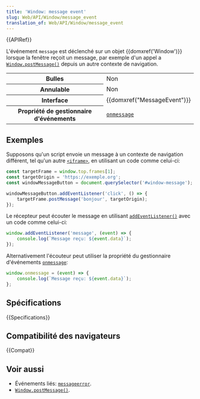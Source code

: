 ```yaml
---
title: 'Window: message event'
slug: Web/API/Window/message_event
translation_of: Web/API/Window/message_event
---
```


{{APIRef}}

L'événement `message` est déclenché sur un objet {{domxref('Window')}} lorsque la fenêtre reçoit un message, par exemple d'un appel a [`Window.postMessage()`](/fr/docs/Web/API/Window/postMessage) depuis un autre contexte de navigation.

<table class="properties">
  <tbody>
    <tr>
      <th scope="row">Bulles</th>
      <td>Non</td>
    </tr>
    <tr>
      <th scope="row">Annulable</th>
      <td>Non</td>
    </tr>
    <tr>
      <th scope="row">Interface</th>
      <td>{{domxref("MessageEvent")}}</td>
    </tr>
    <tr>
      <th scope="row">Propriété de gestionnaire d'événements</th>
      <td>
        <code
          ><a href="/en-US/docs/Web/API/WindowEventHandlers/onmessage"
            >onmessage</a
          ></code
        >
      </td>
    </tr>
  </tbody>
</table>

## Exemples

Supposons qu'un script envoie un message à un contexte de navigation différent, tel qu'un autre [`<iframe>`](/fr/docs/Web/HTML/Element/iframe), en utilisant un code comme celui-ci:

```js
const targetFrame = window.top.frames[1];
const targetOrigin = 'https://exemple.org';
const windowMessageButton = document.querySelector('#window-message');

windowMessageButton.addEventListener('click', () => {
    targetFrame.postMessage('bonjour', targetOrigin);
});
```

Le récepteur peut écouter le message en utilisant [`addEventListener()`](/fr/docs/Web/API/EventTarget/addEventListener) avec un code comme celui-ci:

```js
window.addEventListener('message', (event) => {
    console.log(`Message reçu: ${event.data}`);
});
```

Alternativement l'écouteur peut utiliser la propriété du gestionnaire d'événements [`onmessage`](/fr/docs/Web/API/WindowEventHandlers/onmessage):

```js
window.onmessage = (event) => {
    console.log(`Message reçu: ${event.data}`);
};
```

## Spécifications

{{Specifications}}

## Compatibilité des navigateurs

{{Compat}}

## Voir aussi

- Événements liés: [`messageerror`](/fr/docs/Web/API/Window/messageerror_event).
- [`Window.postMessage()`](/fr/docs/Web/API/Window/postMessage).
